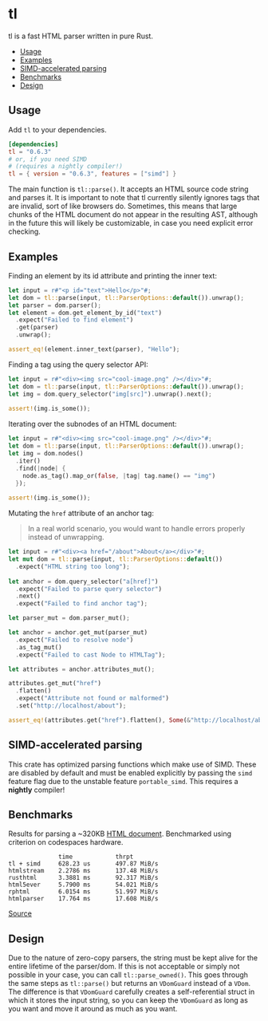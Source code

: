 # tl
tl is a fast HTML parser written in pure Rust. <br />

- [Usage](#usage)
- [Examples](#examples)
- [SIMD-accelerated parsing](#simd-accelerated-parsing)
- [Benchmarks](#benchmarks)
- [Design](#design)

## Usage
Add `tl` to your dependencies.
```toml
[dependencies]
tl = "0.6.3"
# or, if you need SIMD
# (requires a nightly compiler!)
tl = { version = "0.6.3", features = ["simd"] }
```

The main function is `tl::parse()`. It accepts an HTML source code string and parses it. It is important to note that tl currently silently ignores tags that are invalid, sort of like browsers do. Sometimes, this means that large chunks of the HTML document do not appear in the resulting AST, although in the future this will likely be customizable, in case you need explicit error checking.

## Examples
Finding an element by its id attribute and printing the inner text:
```rust
let input = r#"<p id="text">Hello</p>"#;
let dom = tl::parse(input, tl::ParserOptions::default()).unwrap();
let parser = dom.parser();
let element = dom.get_element_by_id("text")
  .expect("Failed to find element")
  .get(parser)
  .unwrap();

assert_eq!(element.inner_text(parser), "Hello");
```

Finding a tag using the query selector API:
```rust
let input = r#"<div><img src="cool-image.png" /></div>"#;
let dom = tl::parse(input, tl::ParserOptions::default()).unwrap();
let img = dom.query_selector("img[src]").unwrap().next();
    
assert!(img.is_some());
```

Iterating over the subnodes of an HTML document:
```rust
let input = r#"<div><img src="cool-image.png" /></div>"#;
let dom = tl::parse(input, tl::ParserOptions::default()).unwrap();
let img = dom.nodes()
  .iter()
  .find(|node| {
    node.as_tag().map_or(false, |tag| tag.name() == "img")
  });
    
assert!(img.is_some());
```

Mutating the `href` attribute of an anchor tag:
> In a real world scenario, you would want to handle errors properly instead of unwrapping.
```rust
let input = r#"<div><a href="/about">About</a></div>"#;
let mut dom = tl::parse(input, tl::ParserOptions::default())
  .expect("HTML string too long");
  
let anchor = dom.query_selector("a[href]")
  .expect("Failed to parse query selector")
  .next()
  .expect("Failed to find anchor tag");

let parser_mut = dom.parser_mut();

let anchor = anchor.get_mut(parser_mut)
  .expect("Failed to resolve node")
  .as_tag_mut()
  .expect("Failed to cast Node to HTMLTag");

let attributes = anchor.attributes_mut();

attributes.get_mut("href")
  .flatten()
  .expect("Attribute not found or malformed")
  .set("http://localhost/about");

assert_eq!(attributes.get("href").flatten(), Some(&"http://localhost/about".into()));
```

## SIMD-accelerated parsing
This crate has optimized parsing functions which make use of SIMD. These are disabled by default and must be enabled explicitly by passing the `simd` feature flag due to the unstable feature `portable_simd`. This requires a **nightly** compiler!

## Benchmarks
Results for parsing a ~320KB [HTML document](https://github.com/y21/rust-html-parser-benchmark/blob/80d24a260ab9377bc704aa0b12657539aeaa4777/data/wikipedia.html). Benchmarked using criterion on codespaces hardware.
```notrust
              time            thrpt
tl + simd     628.23 us       497.87 MiB/s
htmlstream    2.2786 ms       137.48 MiB/s
rusthtml      3.3881 ms       92.317 MiB/s
html5ever     5.7900 ms       54.021 MiB/s
rphtml        6.0154 ms       51.997 MiB/s
htmlparser    17.764 ms       17.608 MiB/s
```

[Source](https://github.com/y21/rust-html-parser-benchmark/tree/53238f68bbb57adc8dffdd245693ca1caa89cf4f)

## Design
Due to the nature of zero-copy parsers, the string must be kept alive for the entire lifetime of the parser/dom.
If this is not acceptable or simply not possible in your case, you can call `tl::parse_owned()`.
This goes through the same steps as `tl::parse()` but returns an `VDomGuard` instead of a `VDom`.
The difference is that `VDomGuard` carefully creates a self-referential struct in which it stores the input string, so you can keep the `VDomGuard` as long as you want and move it around as much as you want.
